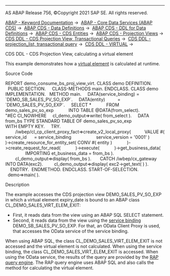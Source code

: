   

* * *

AS ABAP Release 756, ©Copyright 2021 SAP SE. All rights reserved.

[ABAP - Keyword Documentation](javascript:call_link\('abenabap.htm'\)) →  [ABAP - Core Data Services (ABAP CDS)](javascript:call_link\('abencds.htm'\)) →  [ABAP CDS - Data Definitions](javascript:call_link\('abencds_entities.htm'\)) →  [ABAP CDS - DDL for Data Definitions](javascript:call_link\('abencds_f1_ddl_syntax.htm'\)) →  [ABAP CDS - CDS Entities](javascript:call_link\('abencds_view_entity.htm'\)) →  [ABAP CDS - Projection Views](javascript:call_link\('abencds_proj_views.htm'\)) →  [CDS DDL - CDS Projection View, Transactional Queries](javascript:call_link\('abencds_pv_transactional_query.htm'\)) →  [CDS DDL - projection\_list, transactional query](javascript:call_link\('abencds_proj_view_element_list.htm'\)) →  [CDS DDL - VIRTUAL](javascript:call_link\('abencds_proj_view_virtual_element.htm'\)) → 

CDS DDL - CDS Projection View, calculating a virtual element

This example demonstrates how a [virtual element](javascript:call_link\('abencds_virtual_element_glosry.htm'\) "Glossary Entry") is calculated at runtime.

Source Code

REPORT demo\_consume\_bs\_proj\_view\_virt.
CLASS demo DEFINITION.
  PUBLIC SECTION.
    CLASS-METHODS main.
ENDCLASS.
CLASS demo IMPLEMENTATION.
  METHOD main.
    DATA(service\_binding) = \`DEMO\_SB\_SALES\_PV\_SO\_EXP\`.
    DATA(entity)          = \`DEMO\_SALES\_PV\_SO\_EXP\`.
    SELECT \*
           FROM demo\_sales\_pv\_so\_exp
           INTO TABLE @DATA(from\_select).               "#EC CI\_NOWHERE
    cl\_demo\_output=>write( from\_select ).
    DATA from\_bs TYPE STANDARD TABLE OF demo\_sales\_pv\_so\_exp
                 WITH EMPTY KEY.
    TRY.
        /iwbep/cl\_cp\_client\_proxy\_fact=>create\_v2\_local\_proxy(
          VALUE #( service\_id      = service\_binding
                   service\_version = '0001' )
           )->create\_resource\_for\_entity\_set( CONV #( entity )
           )->create\_request\_for\_read(
           )->execute(
           )->get\_business\_data(
                IMPORTING et\_business\_data = from\_bs ).
        cl\_demo\_output=>display( from\_bs ).
      CATCH /iwbep/cx\_gateway INTO DATA(exc2).
        cl\_demo\_output=>display( exc2->get\_text( ) ).
    ENDTRY.  ENDMETHOD.
ENDCLASS.
START-OF-SELECTION.
  demo=>main( ).

Description

The example accesses the CDS projection view DEMO\_SALES\_PV\_SO\_EXP in which a virtual element expiry\_date is bound to an ABAP class CL\_DEMO\_SALES\_VIRT\_ELEM\_EXIT:

-   First, it reads data from the view using an ABAP SQL SELECT statement.
-   Second, it reads data from the view using the [service binding](javascript:call_link\('abenservice_binding_glosry.htm'\) "Glossary Entry") DEMO\_SB\_SALES\_PV\_SO\_EXP. For that, an OData Client Proxy is used, that accesses the OData service of the service binding.

When using ABAP SQL, the class CL\_DEMO\_SALES\_VIRT\_ELEM\_EXIT is not accessed and the virtual element is not calculated. When using the service binding, the class CL\_DEMO\_SALES\_VIRT\_ELEM\_EXIT is accessed. When using the OData service, the results of the query are provided by the [RAP query engine](javascript:call_link\('abenrap_query_engine_glosry.htm'\) "Glossary Entry"). The RAP query engine uses ABAP SQL and also calls the method for calculating the virtual element.